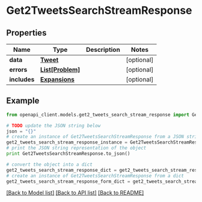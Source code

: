 # Get2TweetsSearchStreamResponse


## Properties
Name | Type | Description | Notes
------------ | ------------- | ------------- | -------------
**data** | [**Tweet**](Tweet.md) |  | [optional] 
**errors** | [**List[Problem]**](Problem.md) |  | [optional] 
**includes** | [**Expansions**](Expansions.md) |  | [optional] 

## Example

```python
from openapi_client.models.get2_tweets_search_stream_response import Get2TweetsSearchStreamResponse

# TODO update the JSON string below
json = "{}"
# create an instance of Get2TweetsSearchStreamResponse from a JSON string
get2_tweets_search_stream_response_instance = Get2TweetsSearchStreamResponse.from_json(json)
# print the JSON string representation of the object
print Get2TweetsSearchStreamResponse.to_json()

# convert the object into a dict
get2_tweets_search_stream_response_dict = get2_tweets_search_stream_response_instance.to_dict()
# create an instance of Get2TweetsSearchStreamResponse from a dict
get2_tweets_search_stream_response_form_dict = get2_tweets_search_stream_response.from_dict(get2_tweets_search_stream_response_dict)
```
[[Back to Model list]](../README.md#documentation-for-models) [[Back to API list]](../README.md#documentation-for-api-endpoints) [[Back to README]](../README.md)


